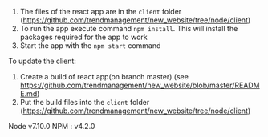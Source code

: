 ﻿1. The files of the react app are in the ```client``` folder (https://github.com/trendmanagement/new_website/tree/node/client) 
2. To run the app execute command ```npm install```. This will install the packages required for the app to work 
3. Start the app with the ```npm start``` command

To update the client: 

1. Create a build of react app(on branch master) (see https://github.com/trendmanagement/new_website/blob/master/README.md)
2. Put the build files into the ```client``` folder (https://github.com/trendmanagement/new_website/tree/node/client) 

Node v7.10.0
NPM : v4.2.0
